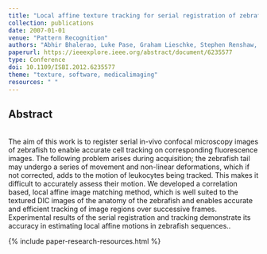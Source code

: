 ```yaml
---
title: "Local affine texture tracking for serial registration of zebrafish images"
collection: publications
date: 2007-01-01
venue: "Pattern Recognition"
authors: "Abhir Bhalerao, Luke Pase, Graham Lieschke, Stephen Renshaw, Constantino Carlos Reyes-Aldasoro"
paperurl: https://ieeexplore.ieee.org/abstract/document/6235577
type: Conference
doi: 10.1109/ISBI.2012.6235577
theme: "texture, software, medicalimaging"
resources: " "
---
```

<h2> Abstract </h2>  <br>
The aim of this work is to register serial in-vivo confocal microscopy images of zebrafish to enable accurate cell tracking on corresponding fluorescence images. The following problem arises during acquisition; the zebrafish tail may undergo a series of movement and non-linear deformations, which if not corrected, adds to the motion of leukocytes being tracked. This makes it difficult to accurately assess their motion. We developed a correlation based, local affine image matching method, which is well suited to the textured DIC images of the anatomy of the zebrafish and enables accurate and efficient tracking of image regions over successive frames. Experimental results of the serial registration and tracking demonstrate its accuracy in estimating local affine motions in zebrafish sequences..

{% include paper-research-resources.html %}
